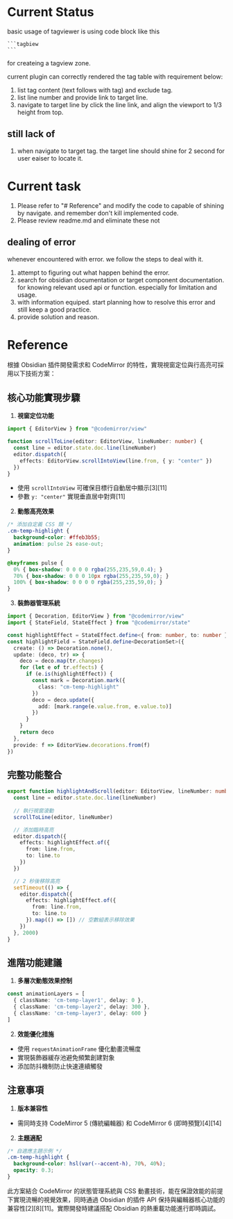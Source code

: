 # Current Status
basic usage of tagviewer is using code block like this
````
```tagbiew
```
````
for createing a tagview zone.

current plugin can correctly rendered the tag table with requirement below:

1. list tag content (text follows with tag) and exclude tag.
2. list line number and provide link to target line.
3. navigate to target line by click the line link, and align the viewport to 1/3 height from top.

## still lack of

1. when navigate to target tag. the target line should shine for 2 second for user eaiser to locate it.

# Current task
1. Please refer to "# Reference" and modify the code to capable of shining by navigate. and remember don't kill implemented code.
2. Please review readme.md and eliminate these not 

## dealing of error
whenever encountered with error. we follow the steps to deal with it.
1. attempt to figuring out what happen behind the error.
2. search for obsidian documentation or target component documentation. for knowing relevant used api or function. especially for limitation and usage.
3. with information equiped. start planning how to resolve this error and still keep a good practice.
4. provide solution and reason.


# Reference


根據 Obsidian 插件開發需求和 CodeMirror 的特性，實現視窗定位與行高亮可採用以下技術方案：

## 核心功能實現步驟
1. **視窗定位功能**
```typescript
import { EditorView } from "@codemirror/view"

function scrollToLine(editor: EditorView, lineNumber: number) {
  const line = editor.state.doc.line(lineNumber)
  editor.dispatch({
    effects: EditorView.scrollIntoView(line.from, { y: "center" })
  })
}
```
- 使用 `scrollIntoView` 可確保目標行自動居中顯示[3][11]
- 參數 `y: "center"` 實現垂直居中對齊[11]

2. **動態高亮效果**
```css
/* 添加自定義 CSS 類 */
.cm-temp-highlight {
  background-color: #ffeb3b55;
  animation: pulse 2s ease-out;
}

@keyframes pulse {
  0% { box-shadow: 0 0 0 0 rgba(255,235,59,0.4); }
  70% { box-shadow: 0 0 0 10px rgba(255,235,59,0); }
  100% { box-shadow: 0 0 0 0 rgba(255,235,59,0); }
}
```

3. **裝飾器管理系統**
```typescript
import { Decoration, EditorView } from "@codemirror/view"
import { StateField, StateEffect } from "@codemirror/state"

const highlightEffect = StateEffect.define<{ from: number, to: number }>()
const highlightField = StateField.define<DecorationSet>({
  create: () => Decoration.none(),
  update: (deco, tr) => {
    deco = deco.map(tr.changes)
    for (let e of tr.effects) {
      if (e.is(highlightEffect)) {
        const mark = Decoration.mark({
          class: "cm-temp-highlight"
        })
        deco = deco.update({
          add: [mark.range(e.value.from, e.value.to)]
        })
      }
    }
    return deco
  },
  provide: f => EditorView.decorations.from(f)
})
```

## 完整功能整合
```typescript
export function highlightAndScroll(editor: EditorView, lineNumber: number) {
  const line = editor.state.doc.line(lineNumber)
  
  // 執行視窗滾動
  scrollToLine(editor, lineNumber)

  // 添加臨時高亮
  editor.dispatch({
    effects: highlightEffect.of({
      from: line.from,
      to: line.to
    })
  })

  // 2 秒後移除高亮
  setTimeout(() => {
    editor.dispatch({
      effects: highlightEffect.of({
        from: line.from,
        to: line.to
      }).map(() => []) // 空數組表示移除效果
    })
  }, 2000)
}
```

## 進階功能建議
1. **多層次動態效果控制**
```typescript
const animationLayers = [
  { className: 'cm-temp-layer1', delay: 0 },
  { className: 'cm-temp-layer2', delay: 300 },
  { className: 'cm-temp-layer3', delay: 600 }
]
```

2. **效能優化措施**
- 使用 `requestAnimationFrame` 優化動畫流暢度
- 實現裝飾器緩存池避免頻繁創建對象
- 添加防抖機制防止快速連續觸發

## 注意事項
1. **版本兼容性**
- 需同時支持 CodeMirror 5 (傳統編輯器) 和 CodeMirror 6 (即時預覽)[4][14]
2. **主題適配**
```css
/* 自適應主題示例 */
.cm-temp-highlight {
  background-color: hsl(var(--accent-h), 70%, 40%);
  opacity: 0.3;
}
```

此方案結合 CodeMirror 的狀態管理系統與 CSS 動畫技術，能在保證效能的前提下實現流暢的視覺效果，同時通過 Obsidian 的插件 API 保持與編輯器核心功能的兼容性[2][8][11]。實際開發時建議搭配 Obsidian 的熱重載功能進行即時調試。
